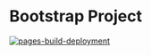 # Bootstrap Project

[![pages-build-deployment](https://github.com/olgasolda/bootstrap/actions/workflows/pages/pages-build-deployment/badge.svg)](https://github.com/olgasolda/bootstrap/actions/workflows/pages/pages-build-deployment)
